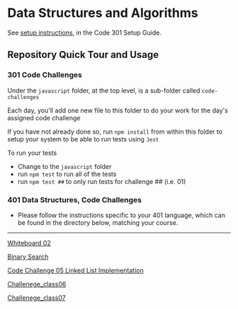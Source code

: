 # Data Structures and Algorithms

See [setup instructions](https://codefellows.github.io/setup-guide/code-301/3-code-challenges), in the Code 301 Setup Guide.

## Repository Quick Tour and Usage

### 301 Code Challenges

Under the `javascript` folder, at the top level, is a sub-folder called `code-challenges`

Each day, you'll add one new file to this folder to do your work for the day's assigned code challenge

If you have not already done so, run `npm install` from within this folder to setup your system to be able to run tests using `Jest`

To run your tests

- Change to the `javascript` folder
- run `npm test` to run all of the tests
- run `npm test ##` to only run tests for challenge ## (i.e. 01)

### 401 Data Structures, Code Challenges

- Please follow the instructions specific to your 401 language, which can be found in the directory below, matching your course.

___
[Whiteboard  02](/javascript//Challenge_Class02/Challenge_Class02.md)

[Binary Search](/javascript//Challenge_class03//binarySearch.md)

[Code Challenge 05 Linked List Implementation](/javascript/linked-list1/LinkList.md)

[Challenege_class06](/javascript/Challenge_class06/challenge06.md)

[Challenege_class07](/javascript/challenge_class07/challenge07.md)






